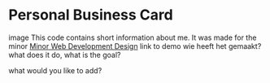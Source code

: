 # Personal Business Card
image
This code contains short information about me. It was made for the minor [Minor Web Development Design](https://minoren.mijnhva.nl/2020-2021/web-design-and-development)
link to demo
wie heeft het gemaakt?
what does it do, what is the goal?

what would you like to add?
